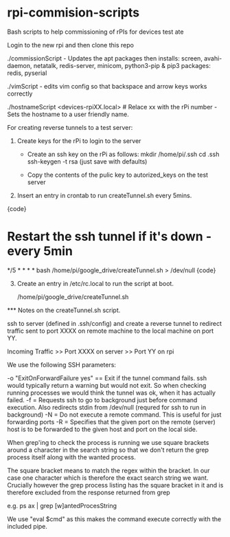 # rpi-commision-scripts
Bash scripts to help commissioning of rPIs for devices test ate 

Login to the new rpi and then clone this repo

./commissionScript - Updates the apt packages then installs: screen, avahi-daemon, netatalk, redis-server, minicom, python3-pip
                     & pip3 packages: redis, pyserial
                     
./vimScript - edits vim config so that backspace and arrow keys works correctly

./hostnameScript <devices-rpiXX.local>  # Relace xx with the rPi number - Sets the hostname to a user friendly name.

For creating reverse tunnels to a test server:

1. Create keys for the rPi to login to the server

   - Create an ssh key on the rPi as follows:
      mkdir /home/pi/.ssh
      cd .ssh
      ssh-keygen -t rsa  (just save with defaults)

   - Copy the contents of the pulic key to autorized_keys on the test server

2. Insert an entry in crontab to run createTunnel.sh every 5mins.

{code}
   # Restart the ssh tunnel if it's down - every 5min
   */5 * * * * bash /home/pi/google_drive/createTunnel.sh > /dev/null
{code}

3. Create an entry in /etc/rc.local to run the script at boot.
   
   /home/pi/google_drive/createTunnel.sh

*** Notes on the createTunnel.sh script.

ssh to server (defined in .ssh/config) and create a reverse tunnel to redirect traffic sent
to port XXXX  on remote machine to the local machine on port YY.

Incoming Traffic >> Port XXXX on server >> Port YY on rpi

We use the following SSH parameters:

-o "ExitOnForwardFailure yes" == Exit if the tunnel command fails. ssh would typically return a
                                 warning but would not exit.  So when checking running processes
                                 we would think the tunnel was ok, when it has actually failed.
-f = Requests ssh to go to background just before command execution.
     Also redirects stdin from /dev/null (requred for ssh to run in background)
-N = Do not execute a remote command.  This is useful for just forwarding ports
-R = Specifies that the given port on the remote (server) host is to be forwarded to the
     given host and port on the local side.

When grep'ing to check the process is running we use square brackets around a character in the search
string so that we don't return the grep process itself along with the wanted process.

The square bracket means to match the regex within the bracket.  In our case one character which is therefore
the exact search string we want.  Crucially however the grep process listing has the square bracket in it and
is therefore excluded from the response returned from grep

e.g. ps ax | grep [w]antedProcesString

We use "eval $cmd" as this makes the command execute correctly with the included pipe.
